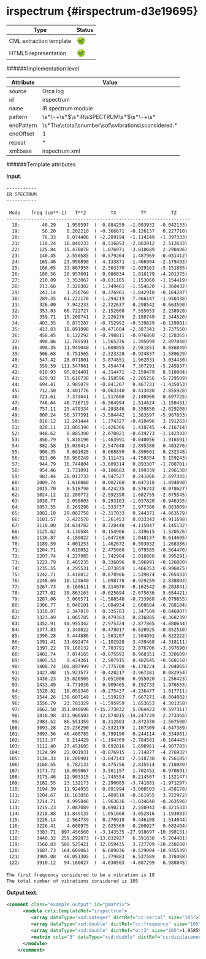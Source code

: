 # irspectrum {#irspectrum-d3e19695}


| Type                                                                                                                                                                                                  | Status                                                                                                                                                                                                |
|----|----|
| CML extraction template                                                                                                                                                                               | ![](/imgs/Total.png)                                                                                                                                                                                  |
| HTML5 representation                                                                                                                                                                                  | ![](/imgs/Total.png)                                                                                                                                                                                  |

######Implementation level

| Attribute                                                                                                                                                                                             | Value                                                                                                                                                                                                 |
|----|----|
| *source*                                                                                                                                                                                              | Orca log                                                                                                                                                                                              |
| id                                                                                                                                                                                                    | irspectrum                                                                                                                                                                                            |
| name                                                                                                                                                                                                  | IR spectrum module                                                                                                                                                                                    |
| pattern                                                                                                                                                                                               | \\s\*\\-+\\s\*\$\\s\*IR\\sSPECTRUM\\s\*\$\\s\*\\-+\\s\*                                                                                                                                               |
| endPattern                                                                                                                                                                                            | \\s\*The\\stotal\\snumber\\sof\\svibrations\\sconsidered.\*                                                                                                                                           |
| endOffset                                                                                                                                                                                             | 1                                                                                                                                                                                                     |
| repeat                                                                                                                                                                                                | \*                                                                                                                                                                                                    |
| xml:base                                                                                                                                                                                              | irspectrum.xml                                                                                                                                                                                        |

######Template attributes

**Input.**

    -----------
    IR SPECTRUM
    -----------

     Mode    freq (cm**-1)   T**2         TX         TY         TZ
    -------------------------------------------------------------------
      18:        48.29    1.958597  (  0.884259  -1.083932  -0.042133)
      19:        56.20    0.202210  ( -0.366671  -0.126137   0.227710)
      20:        76.33    8.074406  ( -2.209194  -1.114149  -1.397333)
      21:       118.24   10.840233  (  0.516893  -2.063912   2.512633)
      22:       125.84   15.470078  (  1.076971  -3.010689   2.290406)
      23:       140.45    2.550585  ( -0.579264   1.487969  -0.031412)
      24:       165.46   23.990890  (  4.133871  -1.466904  -2.179493)
      25:       166.65   33.867958  (  2.503370  -1.029163  -5.151885)
      26:       180.56   20.957601  (  0.086834   1.816179  -4.201375)
      27:       210.89    3.353067  ( -0.831165   1.153060  -1.154419)
      28:       213.68    7.328302  (  1.749481  -1.554620  -1.360432)
      29:       243.14    1.256768  (  0.376961  -1.042918  -0.164287)
      30:       289.35   61.222178  ( -1.294219  -7.466147  -1.950338)
      31:       326.00    7.942233  ( -2.722637   0.298542  -0.663590)
      32:       353.03   66.722727  (  2.152008   7.555053   2.238920)
      33:       359.71   15.208741  (  2.226276   2.180749   2.344520)
      34:       403.35    0.875287  ( -0.752992  -0.539829  -0.129901)
      35:       413.83   19.891098  ( -0.471604  -2.387343   3.737550)
      36:       458.45    6.122292  ( -0.798811  -0.976860  -2.128365)
      37:       490.06   12.789591  (  1.565376   1.395099   2.897048)
      38:       498.35   11.949040  ( -1.608055  -2.981851   0.686849)
      39:       506.68    8.751565  ( -2.323328  -0.924837  -1.580629)
      40:       547.42   28.071801  (  3.874851   1.962031   3.034430)
      41:       559.59  111.547061  (  5.454474   7.367291  -5.245837)
      42:       610.93   95.834401  (  4.314471  -2.159479   8.518004)
      43:       629.92   75.618738  ( -6.158596  -2.205256  -5.729509)
      44:       694.41    2.985879  ( -0.841267   0.467731  -1.435053)
      45:       712.50    4.401776  ( -0.063340   0.413430   2.055928)
      46:       723.61    7.373641  (  1.517600  -2.140960   0.697725)
      47:       746.64   46.716719  ( -6.564994   1.514624  -1.150431)
      48:       757.11   25.479334  ( -4.293846   0.359850  -2.629208)
      49:       800.24   50.377591  ( -3.584442   1.383597  -5.967833)
      50:       816.12   12.241444  (  1.374327  -0.410496   3.191263)
      51:       828.11   21.805398  ( -1.426366   1.410745  -4.216714)
      52:       848.62    8.885390  (  2.678021  -0.639273  -1.142333)
      53:       856.79    5.818196  ( -1.463991  -0.040056   1.916591)
      54:       882.58   15.036414  (  2.547648  -2.895388   0.403276)
      55:       908.35    0.661028  (  0.668850   0.399601   0.232348)
      56:       923.06   58.950249  (  3.111431  -4.759354   5.159243)
      57:       944.79   16.744804  ( -3.609314   0.893307  -1.708701)
      58:       954.46    1.731091  ( -0.106683   0.199339   1.296138)
      59:       983.44   28.013733  (  4.547527   0.241066   2.697335)
      60:      1009.74    1.616060  (  0.002760   0.647318   1.094090)
      61:      1015.70    0.518790  (  0.424235   0.576743  -0.078627)
      62:      1024.12   12.200772  ( -2.592398   1.082755  -2.075545)
      63:      1030.77    2.058603  (  0.293163  -1.037820  -0.946355)
      64:      1057.55    6.269296  ( -1.533737   1.977386   0.083009)
      65:      1082.10   29.082758  ( -2.317033   0.244371  -4.863579)
      66:      1101.57    2.423570  (  1.261453   0.033343  -0.911698)
      67:      1110.00   34.634782  (  0.720448  -4.115047   4.145132)
      68:      1125.62    4.130584  (  0.154966   1.339615   1.520526)
      69:      1136.87    4.189822  ( -1.647268   1.048137   0.614605)
      70:      1189.59    4.001253  (  1.462672   0.503032   1.268386)
      71:      1204.71    7.610052  (  2.475060   1.079585  -0.564470)
      72:      1207.74    4.227985  (  1.742904   1.016866   0.395291)
      73:      1222.79    0.485235  (  0.336096   0.596991  -0.126000)
      74:      1235.55    4.295531  ( -1.073859   1.466353  -0.996075)
      75:      1242.71    3.418012  (  0.678906   1.539874  -0.765433)
      76:      1248.69   10.129640  (  1.098778  -0.929259   2.838803)
      77:      1267.73    0.166611  (  0.314070  -0.162542  -0.203841)
      78:      1277.02   39.863163  ( -0.625694  -2.675636   5.684421)
      79:      1287.06    3.068571  ( -1.588548  -0.733968  -0.079855)
      80:      1306.77    6.048101  ( -1.684934   1.608684  -0.788184)
      81:      1310.07    2.347019  (  0.335783   1.347509  -0.646907)
      82:      1323.49    1.065785  (  0.479383   0.836885  -0.368239)
      83:      1352.91   40.955342  (  2.975324  -2.877865  -4.880644)
      84:      1377.83    1.340822  ( -0.478017  -0.620925  -0.852510)
      85:      1390.28    5.444886  (  1.583207   1.504092  -0.822222)
      86:      1391.41   31.692474  ( -1.102928   3.439468  -4.318111)
      87:      1397.22   79.168132  (  7.703791   2.876706  -3.397690)
      88:      1402.74    7.074165  ( -0.875592   0.960351  -2.320609)
      89:      1405.53    9.474361  (  2.987915   0.482645  -0.560158)
      90:      1408.74  108.897999  ( -7.775700  -6.178224   3.204065)
      91:      1427.08   15.923577  ( -0.420217  -3.967381   0.082954)
      92:      1430.23   15.820505  (  3.651006   0.955020  -1.256423)
      93:      1433.49    4.771036  (  0.909465   0.192733   1.976553)
      94:      1520.82   19.059340  ( -0.275437  -4.236477   1.017711)
      95:      1544.26  138.607149  (  1.519293   7.667271  -8.804082)
      96:      1556.79   23.783329  ( -1.595959   1.653653   4.301358)
      97:      1662.50  351.046696  (-15.273832   5.064423  -9.597311)
      98:      1810.98  373.906503  ( 12.874015 -14.247739   2.273365)
      99:      2983.52   86.551359  (  8.312603  -3.872330  -1.567500)
     100:      3093.28   29.236290  ( -2.532179   1.107309  -4.647389)
     101:      3093.56   46.400785  (  6.799190   0.244114  -0.334981)
     102:      3111.37    9.214429  ( -1.194369  -2.784581  -0.184443)
     103:      3112.40   27.451685  (  0.692016   1.698961  -4.907783)
     104:      3124.99   22.001931  ( -0.876915   1.714877  -4.276932)
     105:      3138.33   16.200901  ( -3.047143  -2.518730   0.756185)
     106:      3168.55    8.782133  (  0.475756  -2.835514   0.718089)
     107:      3171.72   16.099067  (  3.501157   1.702451  -0.970891)
     108:      3175.46   12.903315  ( -1.745554   0.214507  -3.132147)
     109:      3182.55   23.132173  (  2.290085  -3.741881  -1.971297)
     110:      3194.39   11.924955  (  0.891994  -3.000503  -1.458178)
     111:      3204.67   16.163056  (  1.409518  -0.561955   3.722972)
     112:      3214.71    4.995846  (  1.963636  -1.034648  -0.263596)
     113:      3215.23    7.087089  (  0.690213   2.550943  -0.321533)
     114:      3218.88   11.849135  (  1.051668  -3.052816   1.193083)
     115:      3226.14    2.564739  (  0.270918   0.446108   1.514044)
     116:      3226.41    4.608975  (  2.025569   0.200927   0.682404)
     117:      3383.71  897.456560  ( -3.143535 -27.918697 -10.398131)
     118:      3440.32  259.292073  (-13.832927   6.391838  -5.204481)
     119:      3560.03  588.525421  ( 12.859435   3.727709 -20.230288)
     120:      3687.73  164.609063  (  6.689036  -0.529004 -10.935539)
     121:      3905.08   46.051305  (  1.779883   6.537589   0.378488)
     122:      3910.12   94.160027  ( -4.630503  -4.887299   6.988045)

    The first frequency considered to be a vibration is 18
    The total number of vibrations considered is 105    
        

**Output text.**

```xml
<comment class="example.output" id="gmatrix">
      <module cmlx:templateRef="irspectrum">
         <array dataType="xsd:integer" dictRef="cc:serial" size="105">18 19 20 21 22 23 24 25 26 27 28 29 30 31 32 33 34 35 36 37 38 39 40 41 42 43 44 45 46 47 48 49 50 51 52 53 54 55 56 57 58 59 60 61 62 63 64 65 66 67 68 69 70 71 72 73 74 75 76 77 78 79 80 81 82 83 84 85 86 87 88 89 90 91 92 93 94 95 96 97 98 99 100 101 102 103 104 105 106 107 108 109 110 111 112 113 114 115 116 117 118 119 120 121 122</array>
         <array dataType="xsd:double" dictRef="cc:frequency" size="105">48.29 56.20 76.33 118.24 125.84 140.45 165.46 166.65 180.56 210.89 213.68 243.14 289.35 326.00 353.03 359.71 403.35 413.83 458.45 490.06 498.35 506.68 547.42 559.59 610.93 629.92 694.41 712.50 723.61 746.64 757.11 800.24 816.12 828.11 848.62 856.79 882.58 908.35 923.06 944.79 954.46 983.44 1009.74 1015.70 1024.12 1030.77 1057.55 1082.10 1101.57 1110.00 1125.62 1136.87 1189.59 1204.71 1207.74 1222.79 1235.55 1242.71 1248.69 1267.73 1277.02 1287.06 1306.77 1310.07 1323.49 1352.91 1377.83 1390.28 1391.41 1397.22 1402.74 1405.53 1408.74 1427.08 1430.23 1433.49 1520.82 1544.26 1556.79 1662.50 1810.98 2983.52 3093.28 3093.56 3111.37 3112.40 3124.99 3138.33 3168.55 3171.72 3175.46 3182.55 3194.39 3204.67 3214.71 3215.23 3218.88 3226.14 3226.41 3383.71 3440.32 3560.03 3687.73 3905.08 3910.12</array>
         <array dataType="xsd:double" dictRef="o:t2" size="105">1.958597 0.202210 8.074406 10.840233 15.470078 2.550585 23.990890 33.867958 20.957601 3.353067 7.328302 1.256768 61.222178 7.942233 66.722727 15.208741 0.875287 19.891098 6.122292 12.789591 11.949040 8.751565 28.071801 111.547061 95.834401 75.618738 2.985879 4.401776 7.373641 46.716719 25.479334 50.377591 12.241444 21.805398 8.885390 5.818196 15.036414 0.661028 58.950249 16.744804 1.731091 28.013733 1.616060 0.518790 12.200772 2.058603 6.269296 29.082758 2.423570 34.634782 4.130584 4.189822 4.001253 7.610052 4.227985 0.485235 4.295531 3.418012 10.129640 0.166611 39.863163 3.068571 6.048101 2.347019 1.065785 40.955342 1.340822 5.444886 31.692474 79.168132 7.074165 9.474361 108.897999 15.923577 15.820505 4.771036 19.059340 138.607149 23.783329 351.046696 373.906503 86.551359 29.236290 46.400785 9.214429 27.451685 22.001931 16.200901 8.782133 16.099067 12.903315 23.132173 11.924955 16.163056 4.995846 7.087089 11.849135 2.564739 4.608975 897.456560 259.292073 588.525421 164.609063 46.051305 94.160027</array>
         <matrix cols="3" dataType="xsd:double" dictRef="cc:displacement" rows="105">0.884259 -1.083932 -0.042133 -0.366671 -0.126137 0.227710 -2.209194 -1.114149 -1.397333 0.516893 -2.063912 2.512633 1.076971 -3.010689 2.290406 -0.579264 1.487969 -0.031412 4.133871 -1.466904 -2.179493 2.503370 -1.029163 -5.151885 0.086834 1.816179 -4.201375 -0.831165 1.153060 -1.154419 1.749481 -1.554620 -1.360432 0.376961 -1.042918 -0.164287 -1.294219 -7.466147 -1.950338 -2.722637 0.298542 -0.663590 2.152008 7.555053 2.238920 2.226276 2.180749 2.344520 -0.752992 -0.539829 -0.129901 -0.471604 -2.387343 3.737550 -0.798811 -0.976860 -2.128365 1.565376 1.395099 2.897048 -1.608055 -2.981851 0.686849 -2.323328 -0.924837 -1.580629 3.874851 1.962031 3.034430 5.454474 7.367291 -5.245837 4.314471 -2.159479 8.518004 -6.158596 -2.205256 -5.729509 -0.841267 0.467731 -1.435053 -0.063340 0.413430 2.055928 1.517600 -2.140960 0.697725 -6.564994 1.514624 -1.150431 -4.293846 0.359850 -2.629208 -3.584442 1.383597 -5.967833 1.374327 -0.410496 3.191263 -1.426366 1.410745 -4.216714 2.678021 -0.639273 -1.142333 -1.463991 -0.040056 1.916591 2.547648 -2.895388 0.403276 0.668850 0.399601 0.232348 3.111431 -4.759354 5.159243 -3.609314 0.893307 -1.708701 -0.106683 0.199339 1.296138 4.547527 0.241066 2.697335 0.002760 0.647318 1.094090 0.424235 0.576743 -0.078627 -2.592398 1.082755 -2.075545 0.293163 -1.037820 -0.946355 -1.533737 1.977386 0.083009 -2.317033 0.244371 -4.863579 1.261453 0.033343 -0.911698 0.720448 -4.115047 4.145132 0.154966 1.339615 1.520526 -1.647268 1.048137 0.614605 1.462672 0.503032 1.268386 2.475060 1.079585 -0.564470 1.742904 1.016866 0.395291 0.336096 0.596991 -0.126000 -1.073859 1.466353 -0.996075 0.678906 1.539874 -0.765433 1.098778 -0.929259 2.838803 0.314070 -0.162542 -0.203841 -0.625694 -2.675636 5.684421 -1.588548 -0.733968 -0.079855 -1.684934 1.608684 -0.788184 0.335783 1.347509 -0.646907 0.479383 0.836885 -0.368239 2.975324 -2.877865 -4.880644 -0.478017 -0.620925 -0.852510 1.583207 1.504092 -0.822222 -1.102928 3.439468 -4.318111 7.703791 2.876706 -3.397690 -0.875592 0.960351 -2.320609 2.987915 0.482645 -0.560158 -7.775700 -6.178224 3.204065 -0.420217 -3.967381 0.082954 3.651006 0.955020 -1.256423 0.909465 0.192733 1.976553 -0.275437 -4.236477 1.017711 1.519293 7.667271 -8.804082 -1.595959 1.653653 4.301358 -15.273832 5.064423 -9.597311 12.874015 -14.247739 2.273365 8.312603 -3.872330 -1.567500 -2.532179 1.107309 -4.647389 6.799190 0.244114 -0.334981 -1.194369 -2.784581 -0.184443 0.692016 1.698961 -4.907783 -0.876915 1.714877 -4.276932 -3.047143 -2.518730 0.756185 0.475756 -2.835514 0.718089 3.501157 1.702451 -0.970891 -1.745554 0.214507 -3.132147 2.290085 -3.741881 -1.971297 0.891994 -3.000503 -1.458178 1.409518 -0.561955 3.722972 1.963636 -1.034648 -0.263596 0.690213 2.550943 -0.321533 1.051668 -3.052816 1.193083 0.270918 0.446108 1.514044 2.025569 0.200927 0.682404 -3.143535 -27.918697 -10.398131 -13.832927 6.391838 -5.204481 12.859435 3.727709 -20.230288 6.689036 -0.529004 -10.935539 1.779883 6.537589 0.378488 -4.630503 -4.887299 6.988045</matrix>
      </module>   
    </comment>
```
